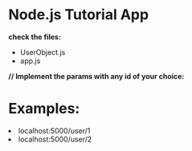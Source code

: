 # Node.js Tutorial App

**check the files:**

<ul>
<li>UserObject.js</li>
<li>app.js</li>
</ul>

**// Implement the params with any id of your choice:**<br>

**Examples:**<br>
========
<li>localhost:5000/user/1</li>
<li>localhost:5000/user/2</li>